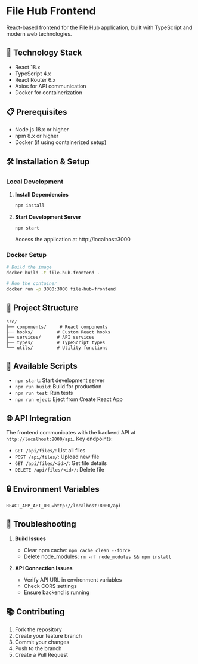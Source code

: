 # File Hub Frontend

React-based frontend for the File Hub application, built with TypeScript and modern web technologies.

## 🚀 Technology Stack

- React 18.x
- TypeScript 4.x
- React Router 6.x
- Axios for API communication
- Docker for containerization

## 📋 Prerequisites

- Node.js 18.x or higher
- npm 8.x or higher
- Docker (if using containerized setup)

## 🛠️ Installation & Setup

### Local Development

1. **Install Dependencies**

   ```bash
   npm install
   ```

2. **Start Development Server**
   ```bash
   npm start
   ```
   Access the application at http://localhost:3000

### Docker Setup

```bash
# Build the image
docker build -t file-hub-frontend .

# Run the container
docker run -p 3000:3000 file-hub-frontend
```

## 📁 Project Structure

```
src/
├── components/     # React components
├── hooks/         # Custom React hooks
├── services/      # API services
├── types/         # TypeScript types
└── utils/         # Utility functions
```

## 🔧 Available Scripts

- `npm start`: Start development server
- `npm run build`: Build for production
- `npm run test`: Run tests
- `npm run eject`: Eject from Create React App

## 🌐 API Integration

The frontend communicates with the backend API at `http://localhost:8000/api`. Key endpoints:

- `GET /api/files/`: List all files
- `POST /api/files/`: Upload new file
- `GET /api/files/<id>/`: Get file details
- `DELETE /api/files/<id>/`: Delete file

## 🔒 Environment Variables

```env
REACT_APP_API_URL=http://localhost:8000/api
```

## 🐛 Troubleshooting

1. **Build Issues**
   - Clear npm cache: `npm cache clean --force`
   - Delete node_modules: `rm -rf node_modules && npm install`

2. **API Connection Issues**
   - Verify API URL in environment variables
   - Check CORS settings
   - Ensure backend is running

## 📚 Contributing

1. Fork the repository
2. Create your feature branch
3. Commit your changes
4. Push to the branch
5. Create a Pull Request
